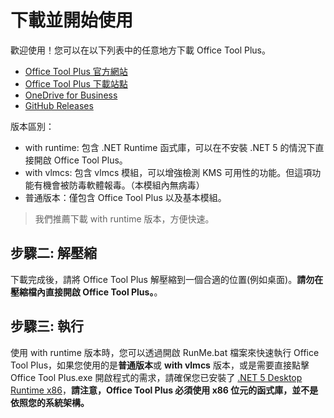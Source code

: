 # 下載並開始使用

歡迎使用！您可以在以下列表中的任意地方下載 Office Tool Plus。

- [Office Tool Plus 官方網站](http://otp.landian.vip/)
- [Office Tool Plus 下載站點](https://otp.landian.vip/redirect/download.html)
- [OneDrive for Business](https://coolhub-my.sharepoint.com/:f:/g/personal/yerong_coolhub_onmicrosoft_com/Ev9IUbXAw01JgwrAgsIFB8YBzJebdZZpmsR9hZFAZZVDgg?e=AkSdZU)
- [GitHub Releases](https://github.com/YerongAI/Office-Tool/releases)

版本區別：

- with runtime: 包含 .NET Runtime 函式庫，可以在不安裝 .NET 5 的情況下直接開啟 Office Tool Plus。
- with vlmcs: 包含 vlmcs 模組，可以增強檢測 KMS 可用性的功能。但這項功能有機會被防毒軟體報毒。（本模組內無病毒）
- 普通版本：僅包含 Office Tool Plus 以及基本模組。

> 我們推薦下載 with runtime 版本，方便快速。

## 步驟二: 解壓縮

下載完成後，請將 Office Tool Plus 解壓縮到一個合適的位置(例如桌面)。**請勿在壓縮檔內直接開啟 Office Tool Plus。**。

## 步驟三: 執行

使用 with runtime 版本時，您可以透過開啟 RunMe.bat 檔案來快速執行 Office Tool Plus，如果您使用的是**普通版本**或 **with vlmcs** 版本，或是需要直接點擊 Office Tool Plus.exe 開啟程式的需求，請確保您已安裝了 [.NET 5 Desktop Runtime x86](https://dotnet.microsoft.com/download/dotnet/current/runtime)，**請注意，Office Tool Plus 必須使用 x86 位元的函式庫，並不是依照您的系統架構。**

